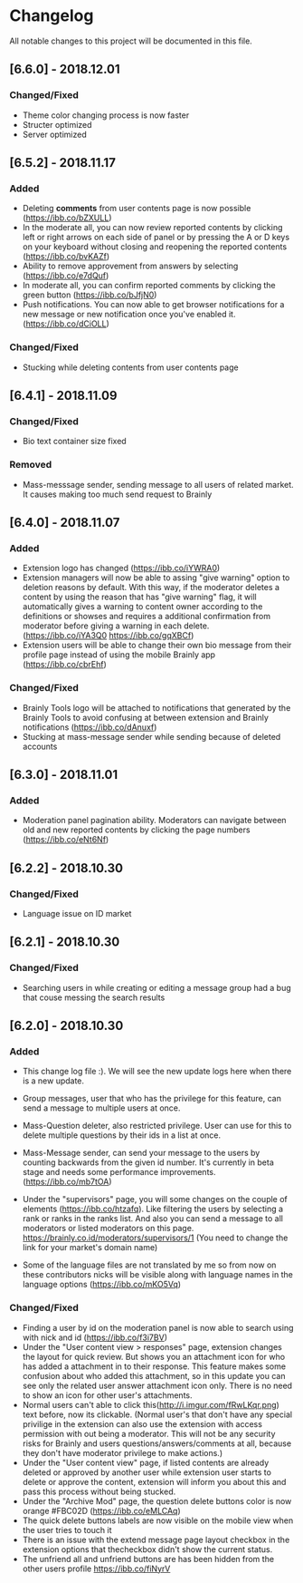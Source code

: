 # Changelog

All notable changes to this project will be documented in this file.

## [6.6.0] - 2018.12.01

### Changed/Fixed

- Theme color changing process is now faster
- Structer optimized
- Server optimized

## [6.5.2] - 2018.11.17

### Added

- Deleting **comments** from user contents page is now possible (<https://ibb.co/bZXULL>)
- In the moderate all, you can now review reported contents by clicking left or right arrows on each side of panel or by pressing the A or D keys on your keyboard without closing and reopening the reported contents (<https://ibb.co/bvKAZf>)
- Ability to remove approvement from answers by selecting (<https://ibb.co/e7dQuf>)
- In moderate all, you can confirm reported comments by clicking the green button (<https://ibb.co/bJfjN0>)
- Push notifications. You can now able to get browser notifications for a new message or new notification once you've enabled it. (<https://ibb.co/dCiOLL>)

### Changed/Fixed

- Stucking while deleting contents from user contents page

## [6.4.1] - 2018.11.09

### Changed/Fixed

- Bio text container size fixed

### Removed

- Mass-messsage sender, sending message to all users of related market. It causes making too much send request to Brainly

## [6.4.0] - 2018.11.07

### Added

- Extension logo has changed (<https://ibb.co/iYWRA0>)
- Extension managers will now be able to assing "give warning" option to deletion reasons by default. With this way, if the moderator deletes a content by using the reason that has "give warning" flag, it will automatically gives a warning to content owner according to the definitions or showses and requires a additional confirmation from moderator before giving a warning in each delete. (<https://ibb.co/iYA3Q0> <https://ibb.co/gqXBCf>)
- Extension users will be able to change their own bio message from their profile page instead of using the mobile Brainly app (<https://ibb.co/cbrEhf>)

### Changed/Fixed

- Brainly Tools logo will be attached to notifications that generated by the Brainly Tools to avoid confusing at between extension and Brainly notifications (<https://ibb.co/dAnuxf>)
- Stucking at mass-message sender while sending because of deleted accounts

## [6.3.0] - 2018.11.01

### Added

- Moderation panel pagination ability. Moderators can navigate between old and new reported contents by clicking the page numbers (<https://ibb.co/eNt6Nf>)

## [6.2.2] - 2018.10.30

### Changed/Fixed

- Language issue on ID market

## [6.2.1] - 2018.10.30

### Changed/Fixed

- Searching users in while creating or editing a message group had a bug that couse messing the search results

## [6.2.0] - 2018.10.30

### Added

- This change log file :). We will see the new update logs here when there is a new update.

- Group messages, user that who has the privilege for this feature, can send a message to multiple users at once.
- Mass-Question deleter, also restricted privilege. User can use for this to delete multiple questions by their ids in a list at once.
- Mass-Message sender, can send your message to the users by counting backwards from the given id number. It's currently in beta stage and needs some performance improvements. (<https://ibb.co/mb7tOA>)
- Under the "supervisors" page, you will some changes on the couple of elements (<https://ibb.co/htzafq>). Like filtering the users by selecting a rank or ranks in the ranks list. And also you can send a message to all moderators or listed moderators on this page. <https://brainly.co.id/moderators/supervisors/1> (You need to change the link for your market's domain name)

- Some of the language files are not translated by me so from now on these contributors nicks will be visible along with language names in the language options (<https://ibb.co/mKO5Vq>)

### Changed/Fixed

- Finding a user by id on the moderation panel is now able to search using with nick and id (<https://ibb.co/f3i7BV>)
- Under the "User content view > responses" page, extension changes the layout for quick review. But shows you an attachment icon for who has added a attachment in to their response. This feature makes some confusion about who added this attachment, so in this update you can see only the related user answer attachment icon only. There is no need to show an icon for other user's attachments.
- Normal users can't able to click this(<http://i.imgur.com/fRwLKqr.png>) text before, now its clickable. (Normal user's that don't have any special privilige in the extension can also use the extension with access permission with out being a moderator. This will not be any security risks for Brainly and users questions/answers/comments at all, because they don't have moderator privilege to make actions.)
- Under the "User content view" page, if listed contents are already deleted or approved by another user while extension user starts to delete or approve the content, extension will inform you about this and pass this process without being stucked.
- Under the "Archive Mod" page, the question delete buttons color is now orange #FBC02D (<https://ibb.co/eMLCAq>)
- The quick delete buttons labels are now visible on the mobile view when the user tries to touch it
- There is an issue with the extend message page layout checkbox in the extension options that thecheckbox didn't show the current status.
- The unfriend all and unfriend buttons are has been hidden from the other users profile <https://ibb.co/fiNyrV>